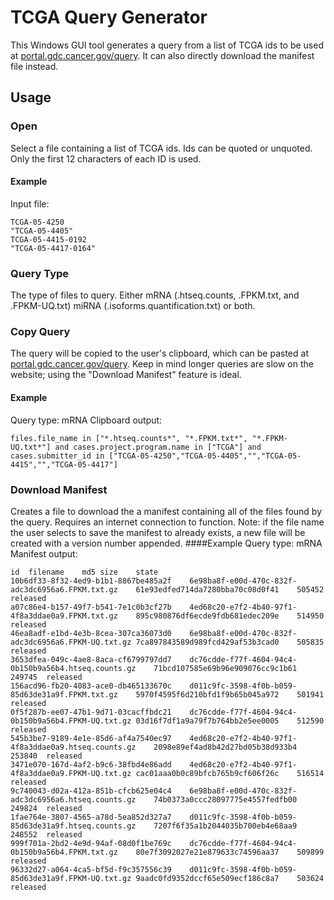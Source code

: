 # TCGA Query Generator
This Windows GUI tool generates a query from a list of TCGA ids to be used at [portal.gdc.cancer.gov/query](https://portal.gdc.cancer.gov/query). It can also directly download the manifest file instead.
## Usage
### Open
Select a file containing a list of TCGA ids. Ids can be quoted or unquoted. Only the first 12 characters of each ID is used.
#### Example
Input file:
```
TCGA-05-4250
"TCGA-05-4405"
TCGA-05-4415-0192
"TCGA-05-4417-0164"
```
### Query Type
The type of files to query. Either mRNA (.htseq.counts, .FPKM.txt, and .FPKM-UQ.txt) miRNA (.isoforms.quantification.txt) or both.
### Copy Query
The query will be copied to the user's clipboard, which can be pasted at [portal.gdc.cancer.gov/query](https://portal.gdc.cancer.gov/query). Keep in mind longer queries are slow on the website; using the "Download Manifest" feature is ideal.
#### Example
Query type: mRNA
Clipboard output:
```
files.file_name in ["*.htseq.counts*", "*.FPKM.txt*", "*.FPKM-UQ.txt*"] and cases.project.program.name in ["TCGA"] and cases.submitter_id in ["TCGA-05-4250","TCGA-05-4405","","TCGA-05-4415","","TCGA-05-4417"]
```
### Download Manifest
Creates a file to download the a manifest containing all of the files found by the query. Requires an internet connection to function.
Note: if the file name the user selects to save the manifest to already exists, a new file will be created with a version number appended.
####Example
Query type: mRNA
Manifest output:
```
id	filename	md5	size	state
10b6df33-8f32-4ed9-b1b1-8867be485a2f	6e98ba8f-e00d-470c-832f-adc3dc6956a6.FPKM.txt.gz	61e93edfed714da7280bba70c08d0f41	505452	released
a07c86e4-b157-49f7-b541-7e1c0b3cf27b	4ed68c20-e7f2-4b40-97f1-4f8a3ddae0a9.FPKM.txt.gz	895c980876df6ecde9fdb681edec209e	514950	released
46ea8adf-e1bd-4e3b-8cea-307ca36073d0	6e98ba8f-e00d-470c-832f-adc3dc6956a6.FPKM-UQ.txt.gz	7ca897843589d989fcd429af53b3cad0	505835	released
3653dfea-049c-4ae8-8aca-cf6799797dd7	dc76cdde-f77f-4604-94c4-0b150b9a56b4.htseq.counts.gz	71bcd107585e69b96e909076cc9c1b61	249745	released
156acd96-fb20-4083-ace0-db465133670c	d011c9fc-3598-4f0b-b059-85d63de31a9f.FPKM.txt.gz	5970f4595f6d210bfd1f9b65b045a972	501941	released
0f5f287b-ee07-47b1-9d71-03cacffbdc21	dc76cdde-f77f-4604-94c4-0b150b9a56b4.FPKM-UQ.txt.gz	03d16f7df1a9a79f7b764bb2e5ee0005	512590	released
545b3be7-9189-4e1e-85d6-af4a7540ec97	4ed68c20-e7f2-4b40-97f1-4f8a3ddae0a9.htseq.counts.gz	2098e89ef4ad8b42d27bd05b38d933b4	253840	released
3471e070-167d-4af2-b9c6-38fbd4e86add	4ed68c20-e7f2-4b40-97f1-4f8a3ddae0a9.FPKM-UQ.txt.gz	cac01aaa0b0c89bfcb765b9cf606f26c	516514	released
9c740043-d02a-412a-851b-cfcb625e04c4	6e98ba8f-e00d-470c-832f-adc3dc6956a6.htseq.counts.gz	74b0373a0ccc28097775e4557fedfb00	249824	released
1fae764e-3807-4565-a78d-5ea852d327a7	d011c9fc-3598-4f0b-b059-85d63de31a9f.htseq.counts.gz	7207f6f35a1b2044035b700eb4e68aa9	248552	released
999f701a-2bd2-4e9d-94af-08d0f1be769c	dc76cdde-f77f-4604-94c4-0b150b9a56b4.FPKM.txt.gz	80e7f3092027e21e879633c74596aa37	509899	released
96332d27-a064-4ca5-bf5d-f9c357556c39	d011c9fc-3598-4f0b-b059-85d63de31a9f.FPKM-UQ.txt.gz	9aadc0fd9352dccf65e509ecf186c8a7	503624	released
```
